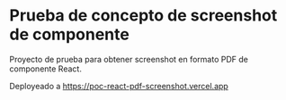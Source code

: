 # Prueba de concepto de screenshot de componente

Proyecto de prueba para obtener screenshot en formato PDF de componente React.  

Deployeado a https://poc-react-pdf-screenshot.vercel.app
